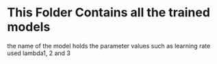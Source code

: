 # This Folder Contains all the trained models

the name of the model holds the parameter values such as learning rate used lambda1, 2 and 3